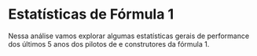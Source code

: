 # Estatísticas de Fórmula 1

Nessa análise vamos explorar algumas estatísticas gerais de performance dos últimos 5 anos dos pilotos de e construtores da fórmula 1. 
